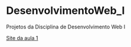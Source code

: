 # DesenvolvimentoWeb_I
Projetos da Disciplina de Desenvolvimento Web I

<a href= "https://angelinamelare.github.io/DesenvolvimentoWeb_I/"> Site da aula 1 </a>
